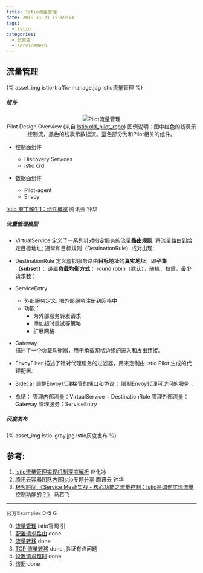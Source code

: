 ```yaml
---
title: Istio流量管理
date: 2019-11-21 15:59:53
tags:
  - istio
categories: 
  - 云原生
  - serviceMesh
---
```


<p></p>
<!-- more -->

##  流量管理
{% asset_img  istio-traffic-manage.jpg  istio流量管理  %}

#####  组件
<div style="text-align: center;">
	
![Pilot流量管理](https://user-images.githubusercontent.com/5608425/64623501-a5a88100-d41b-11e9-9262-8414adb5831a.png)  
Pilot Design Overview (来自 [Istio old_pilot_repo](https://github.com/istio/old_pilot_repo/blob/master/doc/design.md))
图例说明：图中红色的线表示控制流，黑色的线表示数据流。蓝色部分为和Pilot相关的组件。
</div>

+ 控制面组件
  + Discovery Services
  + istio crd

+ 数据面组件
  + Pilot-agent
  + Envoy

[Istio 庖丁解牛1：组件概览](https://mp.weixin.qq.com/s/VwqxrZsVmn4a5PcVckaLxA)  腾讯云 钟华

#####  流量管理模型

+ VirtualService 
定义了一系列针对指定服务的流量**路由规则**; 
将流量路由到给定目标地址;
通常和目标规则（DestinationRule）成对出现;

+ DestinationRule
定义虚拟服务路由**目标地址**的**真实地址**，即**子集（subset）**；
设置**负载均衡方式**： round robin（默认），随机，权重，最少请求数；

+ ServiceEntry 
  - 外部服务定义: 把外部服务注册到网格中
  - 功能：
     - 为外部服务转发请求
     - 添加超时重试等策略
     - 扩展网格

+ Gateway  
描述了一个负载均衡器，用于承载网格边缘的进入和发出连接。

+ EnvoyFilter 
描述了针对代理服务的过滤器，用来定制由 Istio Pilot 生成的代理配置.

+ Sidecar
调整Envoy代理接管的端口和协议；
限制Envoy代理可访问的服务；

+ 总结：
管理内部流量：VirtualService + DestinationRule
管理外部流量：Gateway
管理服务：ServiceEntry

#####  灰度发布
{% asset_img  istio-gray.jpg  istio灰度发布  %}

## 参考:
1. [Istio流量管理实现机制深度解析](https://zhaohuabing.com/post/2018-09-25-istio-traffic-management-impl-intro/)  赵化冰
2. [腾讯云容器团队内部Istio专题分享](https://mp.weixin.qq.com/s/NjMncH84uEl_PywOFFMlFA) 腾讯云 钟华
3. [极客时间 《Service Mesh实战 - 核心功能之流量控制：Istio是如何实现流量控制功能的？》](https://time.geekbang.org/course/intro/100049401) 马若飞

---
官方Examples 0-5  G

0. [流量管理](https://preliminary.istio.io/zh/docs/concepts/traffic-management)  istio官网 引
1. [配置请求路由](https://preliminary.istio.io/zh/docs/tasks/traffic-management/request-routing/) done
2. [流量转移](https://preliminary.istio.io/zh/docs/tasks/traffic-management/traffic-shifting/) done
3. [TCP 流量转移](https://preliminary.istio.io/zh/docs/tasks/traffic-management/tcp-traffic-shifting/) done ,验证有点问题
4. [设置请求超时](https://preliminary.istio.io/zh/docs/tasks/traffic-management/request-timeouts/) done
5. [熔断](https://preliminary.istio.io/zh/docs/tasks/traffic-management/circuit-breaking/) done